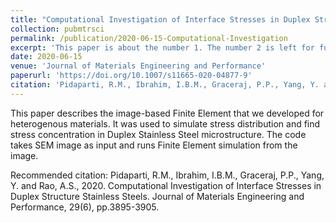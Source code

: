 ```yaml
---
title: "Computational Investigation of Interface Stresses in Duplex Structure Stainless Steels"
collection: pubmtrsci
permalink: /publication/2020-06-15-Computational-Investigation
excerpt: 'This paper is about the number 1. The number 2 is left for future work.'
date: 2020-06-15
venue: 'Journal of Materials Engineering and Performance'
paperurl: 'https://doi.org/10.1007/s11665-020-04877-9'
citation: 'Pidaparti, R.M., Ibrahim, I.B.M., Graceraj, P.P., Yang, Y. and Rao, A.S., 2020. Computational Investigation of Interface Stresses in Duplex Structure Stainless Steels. Journal of Materials Engineering and Performance, 29(6), pp.3895-3905.'
---
```

This paper describes the image-based Finite Element that we developed for heterogenous materials. It was used to simulate stress distribution and find stress concentration in Duplex Stainless Steel microstructure. The code takes SEM image as input and runs Finite Element simulation from the image.

<!-- [Download paper here](http://academicpages.github.io/files/paper1.pdf) -->

Recommended citation:
Pidaparti, R.M., Ibrahim, I.B.M., Graceraj, P.P., Yang, Y. and Rao, A.S., 2020. Computational Investigation of Interface Stresses in Duplex Structure Stainless Steels. Journal of Materials Engineering and Performance, 29(6), pp.3895-3905.
